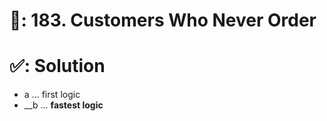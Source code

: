 # 📄: 183. Customers Who Never Order

# ✅: Solution

- a ... first logic
- __b ... **fastest logic**
